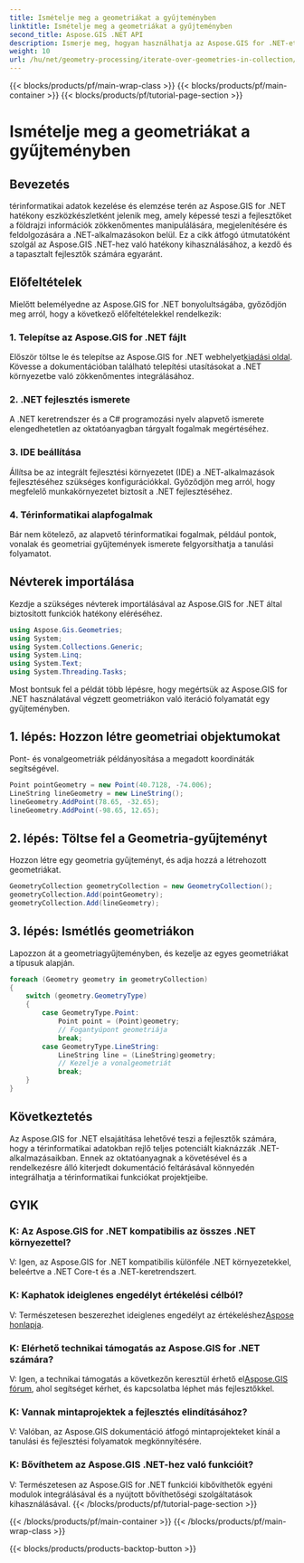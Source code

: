 ```yaml
---
title: Ismételje meg a geometriákat a gyűjteményben
linktitle: Ismételje meg a geometriákat a gyűjteményben
second_title: Aspose.GIS .NET API
description: Ismerje meg, hogyan használhatja az Aspose.GIS for .NET-et a térinformatikai adatok zökkenőmentes kezeléséhez a .NET-alkalmazásokon belül.
weight: 10
url: /hu/net/geometry-processing/iterate-over-geometries-in-collection/
---
```


{{< blocks/products/pf/main-wrap-class >}}
{{< blocks/products/pf/main-container >}}
{{< blocks/products/pf/tutorial-page-section >}}

# Ismételje meg a geometriákat a gyűjteményben

## Bevezetés
térinformatikai adatok kezelése és elemzése terén az Aspose.GIS for .NET hatékony eszközkészletként jelenik meg, amely képessé teszi a fejlesztőket a földrajzi információk zökkenőmentes manipulálására, megjelenítésére és feldolgozására a .NET-alkalmazásokon belül. Ez a cikk átfogó útmutatóként szolgál az Aspose.GIS .NET-hez való hatékony kihasználásához, a kezdő és a tapasztalt fejlesztők számára egyaránt.
## Előfeltételek
Mielőtt belemélyedne az Aspose.GIS for .NET bonyolultságába, győződjön meg arról, hogy a következő előfeltételekkel rendelkezik:
### 1. Telepítse az Aspose.GIS for .NET fájlt
 Először töltse le és telepítse az Aspose.GIS for .NET webhelyet[kiadási oldal](https://releases.aspose.com/gis/net/). Kövesse a dokumentációban található telepítési utasításokat a .NET környezetbe való zökkenőmentes integrálásához.
### 2. .NET fejlesztés ismerete
A .NET keretrendszer és a C# programozási nyelv alapvető ismerete elengedhetetlen az oktatóanyagban tárgyalt fogalmak megértéséhez.
### 3. IDE beállítása
Állítsa be az integrált fejlesztési környezetet (IDE) a .NET-alkalmazások fejlesztéséhez szükséges konfigurációkkal. Győződjön meg arról, hogy megfelelő munkakörnyezetet biztosít a .NET fejlesztéséhez.
### 4. Térinformatikai alapfogalmak
Bár nem kötelező, az alapvető térinformatikai fogalmak, például pontok, vonalak és geometriai gyűjtemények ismerete felgyorsíthatja a tanulási folyamatot.

## Névterek importálása
Kezdje a szükséges névterek importálásával az Aspose.GIS for .NET által biztosított funkciók hatékony eléréséhez.

```csharp
using Aspose.Gis.Geometries;
using System;
using System.Collections.Generic;
using System.Linq;
using System.Text;
using System.Threading.Tasks;
```


Most bontsuk fel a példát több lépésre, hogy megértsük az Aspose.GIS for .NET használatával végzett geometriákon való iteráció folyamatát egy gyűjteményben.
## 1. lépés: Hozzon létre geometriai objektumokat
Pont- és vonalgeometriák példányosítása a megadott koordináták segítségével.
```csharp
Point pointGeometry = new Point(40.7128, -74.006);
LineString lineGeometry = new LineString();
lineGeometry.AddPoint(78.65, -32.65);
lineGeometry.AddPoint(-98.65, 12.65);
```
## 2. lépés: Töltse fel a Geometria-gyűjteményt
Hozzon létre egy geometria gyűjteményt, és adja hozzá a létrehozott geometriákat.
```csharp
GeometryCollection geometryCollection = new GeometryCollection();
geometryCollection.Add(pointGeometry);
geometryCollection.Add(lineGeometry);
```
## 3. lépés: Ismétlés geometriákon
Lapozzon át a geometriagyűjteményben, és kezelje az egyes geometriákat a típusuk alapján.
```csharp
foreach (Geometry geometry in geometryCollection)
{
    switch (geometry.GeometryType)
    {
        case GeometryType.Point:
            Point point = (Point)geometry;
            // Fogantyúpont geometriája
            break;
        case GeometryType.LineString:
            LineString line = (LineString)geometry;
            // Kezelje a vonalgeometriát
            break;
    }
}
```

## Következtetés
Az Aspose.GIS for .NET elsajátítása lehetővé teszi a fejlesztők számára, hogy a térinformatikai adatokban rejlő teljes potenciált kiaknázzák .NET-alkalmazásaikban. Ennek az oktatóanyagnak a követésével és a rendelkezésre álló kiterjedt dokumentáció feltárásával könnyedén integrálhatja a térinformatikai funkciókat projektjeibe.
## GYIK
### K: Az Aspose.GIS for .NET kompatibilis az összes .NET környezettel?
V: Igen, az Aspose.GIS for .NET kompatibilis különféle .NET környezetekkel, beleértve a .NET Core-t és a .NET-keretrendszert.
### K: Kaphatok ideiglenes engedélyt értékelési célból?
 V: Természetesen beszerezhet ideiglenes engedélyt az értékeléshez[Aspose honlapja](https://purchase.aspose.com/temporary-license/).
### K: Elérhető technikai támogatás az Aspose.GIS for .NET számára?
 V: Igen, a technikai támogatás a következőn keresztül érhető el[Aspose.GIS fórum](https://forum.aspose.com/c/gis/33), ahol segítséget kérhet, és kapcsolatba léphet más fejlesztőkkel.
### K: Vannak mintaprojektek a fejlesztés elindításához?
V: Valóban, az Aspose.GIS dokumentáció átfogó mintaprojekteket kínál a tanulási és fejlesztési folyamatok megkönnyítésére.
### K: Bővíthetem az Aspose.GIS .NET-hez való funkcióit?
V: Természetesen az Aspose.GIS for .NET funkciói kibővíthetők egyéni modulok integrálásával és a nyújtott bővíthetőségi szolgáltatások kihasználásával.
{{< /blocks/products/pf/tutorial-page-section >}}

{{< /blocks/products/pf/main-container >}}
{{< /blocks/products/pf/main-wrap-class >}}

{{< blocks/products/products-backtop-button >}}

